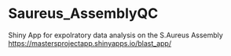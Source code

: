 # Saureus_AssemblyQC
Shiny App for expolratory data analysis on the S.Aureus Assembly
 https://mastersprojectapp.shinyapps.io/blast_app/
